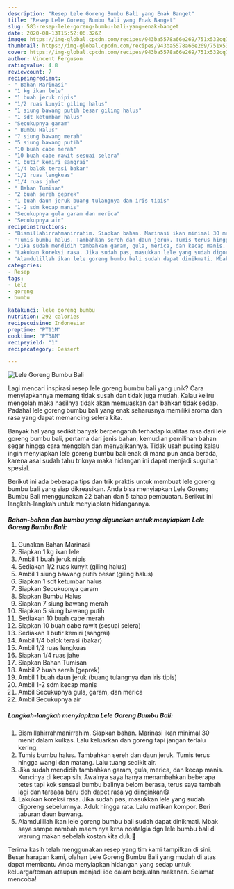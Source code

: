 ```yaml
---
description: "Resep Lele Goreng Bumbu Bali yang Enak Banget"
title: "Resep Lele Goreng Bumbu Bali yang Enak Banget"
slug: 583-resep-lele-goreng-bumbu-bali-yang-enak-banget
date: 2020-08-13T15:52:06.326Z
image: https://img-global.cpcdn.com/recipes/943ba5578a66e269/751x532cq70/lele-goreng-bumbu-bali-foto-resep-utama.jpg
thumbnail: https://img-global.cpcdn.com/recipes/943ba5578a66e269/751x532cq70/lele-goreng-bumbu-bali-foto-resep-utama.jpg
cover: https://img-global.cpcdn.com/recipes/943ba5578a66e269/751x532cq70/lele-goreng-bumbu-bali-foto-resep-utama.jpg
author: Vincent Ferguson
ratingvalue: 4.8
reviewcount: 7
recipeingredient:
- " Bahan Marinasi"
- "1 kg ikan lele"
- "1 buah jeruk nipis"
- "1/2 ruas kunyit giling halus"
- "1 siung bawang putih besar giling halus"
- "1 sdt ketumbar halus"
- "Secukupnya garam"
- " Bumbu Halus"
- "7 siung bawang merah"
- "5 siung bawang putih"
- "10 buah cabe merah"
- "10 buah cabe rawit sesuai selera"
- "1 butir kemiri sangrai"
- "1/4 balok terasi bakar"
- "1/2 ruas lengkuas"
- "1/4 ruas jahe"
- " Bahan Tumisan"
- "2 buah sereh geprek"
- "1 buah daun jeruk buang tulangnya dan iris tipis"
- "1-2 sdm kecap manis"
- "Secukupnya gula garam dan merica"
- "Secukupnya air"
recipeinstructions:
- "Bismillahirrahmanirrahim. Siapkan bahan. Marinasi ikan minimal 30 menit dalam kulkas. Lalu keluarkan dan goreng tapi jangan terlalu kering."
- "Tumis bumbu halus. Tambahkan sereh dan daun jeruk. Tumis terus hingga wangi dan matang. Lalu tuang sedikit air."
- "Jika sudah mendidih tambahkan garam, gula, merica, dan kecap manis. Kuncinya di kecap sih. Awalnya saya hanya menambahkan beberapa tetes tapi kok sensasi bumbu balinya belom berasa, terus saya tambah lagi dan taraaaa baru deh dapet rasa yg diinginkan😋"
- "Lakukan koreksi rasa. Jika sudah pas, masukkan lele yang sudah digoreng sebelumnya. Aduk hingga rata. Lalu matikan kompor. Beri taburan daun bawang."
- "Alamdulillah ikan lele goreng bumbu bali sudah dapat dinikmati. Mbak saya sampe nambah maem nya krna nostalgia dgn lele bumbu bali di warung makan sebelah kostan kita dulu🤗"
categories:
- Resep
tags:
- lele
- goreng
- bumbu

katakunci: lele goreng bumbu 
nutrition: 292 calories
recipecuisine: Indonesian
preptime: "PT11M"
cooktime: "PT38M"
recipeyield: "1"
recipecategory: Dessert

---
```



![Lele Goreng Bumbu Bali](https://img-global.cpcdn.com/recipes/943ba5578a66e269/751x532cq70/lele-goreng-bumbu-bali-foto-resep-utama.jpg)

Lagi mencari inspirasi resep lele goreng bumbu bali yang unik? Cara menyiapkannya memang tidak susah dan tidak juga mudah. Kalau keliru mengolah maka hasilnya tidak akan memuaskan dan bahkan tidak sedap. Padahal lele goreng bumbu bali yang enak seharusnya memiliki aroma dan rasa yang dapat memancing selera kita.



Banyak hal yang sedikit banyak berpengaruh terhadap kualitas rasa dari lele goreng bumbu bali, pertama dari jenis bahan, kemudian pemilihan bahan segar hingga cara mengolah dan menyajikannya. Tidak usah pusing kalau ingin menyiapkan lele goreng bumbu bali enak di mana pun anda berada, karena asal sudah tahu triknya maka hidangan ini dapat menjadi suguhan spesial.


Berikut ini ada beberapa tips dan trik praktis untuk membuat lele goreng bumbu bali yang siap dikreasikan. Anda bisa menyiapkan Lele Goreng Bumbu Bali menggunakan 22 bahan dan 5 tahap pembuatan. Berikut ini langkah-langkah untuk menyiapkan hidangannya.

<!--inarticleads1-->

##### Bahan-bahan dan bumbu yang digunakan untuk menyiapkan Lele Goreng Bumbu Bali:

1. Gunakan  Bahan Marinasi
1. Siapkan 1 kg ikan lele
1. Ambil 1 buah jeruk nipis
1. Sediakan 1/2 ruas kunyit (giling halus)
1. Ambil 1 siung bawang putih besar (giling halus)
1. Siapkan 1 sdt ketumbar halus
1. Siapkan Secukupnya garam
1. Siapkan  Bumbu Halus
1. Siapkan 7 siung bawang merah
1. Siapkan 5 siung bawang putih
1. Sediakan 10 buah cabe merah
1. Siapkan 10 buah cabe rawit (sesuai selera)
1. Sediakan 1 butir kemiri (sangrai)
1. Ambil 1/4 balok terasi (bakar)
1. Ambil 1/2 ruas lengkuas
1. Siapkan 1/4 ruas jahe
1. Siapkan  Bahan Tumisan
1. Ambil 2 buah sereh (geprek)
1. Ambil 1 buah daun jeruk (buang tulangnya dan iris tipis)
1. Ambil 1-2 sdm kecap manis
1. Ambil Secukupnya gula, garam, dan merica
1. Ambil Secukupnya air




<!--inarticleads2-->

##### Langkah-langkah menyiapkan Lele Goreng Bumbu Bali:

1. Bismillahirrahmanirrahim. Siapkan bahan. Marinasi ikan minimal 30 menit dalam kulkas. Lalu keluarkan dan goreng tapi jangan terlalu kering.
1. Tumis bumbu halus. Tambahkan sereh dan daun jeruk. Tumis terus hingga wangi dan matang. Lalu tuang sedikit air.
1. Jika sudah mendidih tambahkan garam, gula, merica, dan kecap manis. Kuncinya di kecap sih. Awalnya saya hanya menambahkan beberapa tetes tapi kok sensasi bumbu balinya belom berasa, terus saya tambah lagi dan taraaaa baru deh dapet rasa yg diinginkan😋
1. Lakukan koreksi rasa. Jika sudah pas, masukkan lele yang sudah digoreng sebelumnya. Aduk hingga rata. Lalu matikan kompor. Beri taburan daun bawang.
1. Alamdulillah ikan lele goreng bumbu bali sudah dapat dinikmati. Mbak saya sampe nambah maem nya krna nostalgia dgn lele bumbu bali di warung makan sebelah kostan kita dulu🤗




Terima kasih telah menggunakan resep yang tim kami tampilkan di sini. Besar harapan kami, olahan Lele Goreng Bumbu Bali yang mudah di atas dapat membantu Anda menyiapkan hidangan yang sedap untuk keluarga/teman ataupun menjadi ide dalam berjualan makanan. Selamat mencoba!
